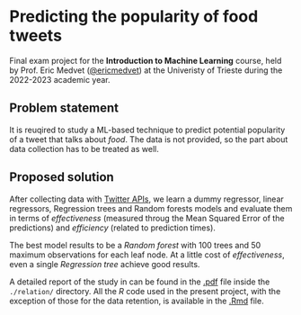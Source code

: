 # Predicting the popularity of food tweets

Final exam project for the **Introduction to Machine Learning** course, held by Prof. Eric Medvet ([@ericmedvet](https://github.com/ericmedvet)) at the Univeristy of Trieste during the 2022-2023 academic year.

## Problem statement

It is reuqired to study a ML-based technique to predict potential popularity of a tweet that talks about *food*. The data is not provided, so the part about data collection has to be treated as well.

## Proposed solution

After collecting data with [Twitter APIs](https://developer.twitter.com/en/docs/twitter-api), we learn a dummy regressor, linear regressors, Regression trees and Random forests models and evaluate them in terms of *effectiveness* (measured throug the Mean Squared Error of the predictions) and *efficiency* (related to prediction times).

The best model results to be a *Random forest* with $100$ trees and $50$ maximum observations for each leaf node. At a little cost of *effectiveness*, even a single *Regression tree* achieve good results.

A detailed report of the study in can be found in the [.pdf](./relation/FoodTweetsPopularityPrediction.pdf) file inside the `./relation/` directory.
All the *R* code used in the present project, with the exception of those for the data retention, is available in the [.Rmd](./TweetPopularity.Rmd) file.